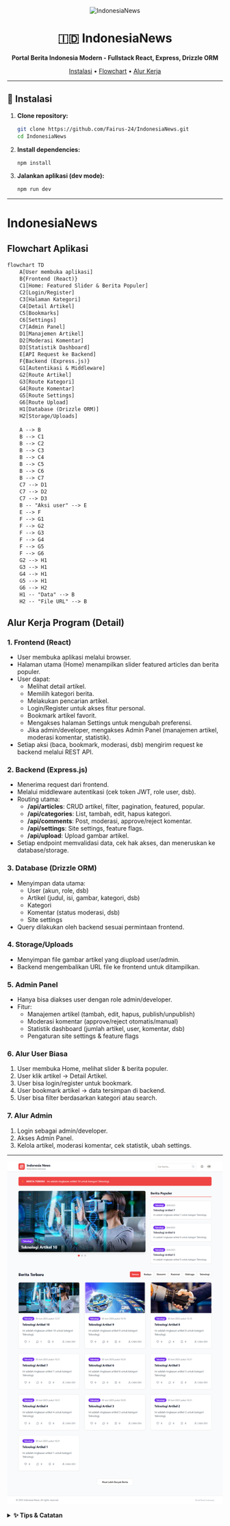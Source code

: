 <!-- Banner / Logo / Cover -->
<p align="center">
  <img src="https://st5.depositphotos.com/2885805/65185/v/450/depositphotos_651857994-stock-illustration-indonesia-flat-banner-cultural-landmarks.jpg" alt="IndonesiaNews" width="400"/>
</p>

<h1 align="center">🇮🇩 IndonesiaNews</h1>
<p align="center">
  <b>Portal Berita Indonesia Modern - Fullstack React, Express, Drizzle ORM</b>
</p>
<p align="center">
  <a href="#instalasi">Instalasi</a> • <a href="#flowchart-aplikasi">Flowchart</a> • <a href="#alur-kerja-program-detail">Alur Kerja</a>
</p>

---

## 🚀 Instalasi

1. <b>Clone repository:</b>
   ```bash
   git clone https://github.com/Fairus-24/IndonesiaNews.git
   cd IndonesiaNews
   ```
2. <b>Install dependencies:</b>
   ```bash
   npm install
   ```
3. <b>Jalankan aplikasi (dev mode):</b>
   ```bash
   npm run dev
   ```

---

# IndonesiaNews

## Flowchart Aplikasi

```mermaid
flowchart TD
    A[User membuka aplikasi]
    B{Frontend (React)}
    C1[Home: Featured Slider & Berita Populer]
    C2[Login/Register]
    C3[Halaman Kategori]
    C4[Detail Artikel]
    C5[Bookmarks]
    C6[Settings]
    C7[Admin Panel]
    D1[Manajemen Artikel]
    D2[Moderasi Komentar]
    D3[Statistik Dashboard]
    E[API Request ke Backend]
    F{Backend (Express.js)}
    G1[Autentikasi & Middleware]
    G2[Route Artikel]
    G3[Route Kategori]
    G4[Route Komentar]
    G5[Route Settings]
    G6[Route Upload]
    H1[Database (Drizzle ORM)]
    H2[Storage/Uploads]

    A --> B
    B --> C1
    B --> C2
    B --> C3
    B --> C4
    B --> C5
    B --> C6
    B --> C7
    C7 --> D1
    C7 --> D2
    C7 --> D3
    B -- "Aksi user" --> E
    E --> F
    F --> G1
    F --> G2
    F --> G3
    F --> G4
    F --> G5
    F --> G6
    G2 --> H1
    G3 --> H1
    G4 --> H1
    G5 --> H1
    G6 --> H2
    H1 -- "Data" --> B
    H2 -- "File URL" --> B
```

## Alur Kerja Program (Detail)

### 1. Frontend (React)
- User membuka aplikasi melalui browser.
- Halaman utama (Home) menampilkan slider featured articles dan berita populer.
- User dapat:
  - Melihat detail artikel.
  - Memilih kategori berita.
  - Melakukan pencarian artikel.
  - Login/Register untuk akses fitur personal.
  - Bookmark artikel favorit.
  - Mengakses halaman Settings untuk mengubah preferensi.
  - Jika admin/developer, mengakses Admin Panel (manajemen artikel, moderasi komentar, statistik).
- Setiap aksi (baca, bookmark, moderasi, dsb) mengirim request ke backend melalui REST API.

### 2. Backend (Express.js)
- Menerima request dari frontend.
- Melalui middleware autentikasi (cek token JWT, role user, dsb).
- Routing utama:
  - **/api/articles**: CRUD artikel, filter, pagination, featured, popular.
  - **/api/categories**: List, tambah, edit, hapus kategori.
  - **/api/comments**: Post, moderasi, approve/reject komentar.
  - **/api/settings**: Site settings, feature flags.
  - **/api/upload**: Upload gambar artikel.
- Setiap endpoint memvalidasi data, cek hak akses, dan meneruskan ke database/storage.

### 3. Database (Drizzle ORM)
- Menyimpan data utama:
  - User (akun, role, dsb)
  - Artikel (judul, isi, gambar, kategori, dsb)
  - Kategori
  - Komentar (status moderasi, dsb)
  - Site settings
- Query dilakukan oleh backend sesuai permintaan frontend.

### 4. Storage/Uploads
- Menyimpan file gambar artikel yang diupload user/admin.
- Backend mengembalikan URL file ke frontend untuk ditampilkan.

### 5. Admin Panel
- Hanya bisa diakses user dengan role admin/developer.
- Fitur:
  - Manajemen artikel (tambah, edit, hapus, publish/unpublish)
  - Moderasi komentar (approve/reject otomatis/manual)
  - Statistik dashboard (jumlah artikel, user, komentar, dsb)
  - Pengaturan site settings & feature flags

### 6. Alur User Biasa
1. User membuka Home, melihat slider & berita populer.
2. User klik artikel → Detail Artikel.
3. User bisa login/register untuk bookmark.
4. User bookmark artikel → data tersimpan di backend.
5. User bisa filter berdasarkan kategori atau search.

### 7. Alur Admin
1. Login sebagai admin/developer.
2. Akses Admin Panel.
3. Kelola artikel, moderasi komentar, cek statistik, ubah settings.

---

<p align="center">
  <img src="https://raw.githubusercontent.com/Fairus-24/IndonesiaNews/refs/heads/main/client/src/assets/preview.png" alt="Preview" width="700"/>
</p>

<details>
<summary><b>✨ Tips & Catatan</b></summary>

- Gunakan Node.js versi terbaru untuk hasil optimal.
- Pastikan environment variable sudah di-setup (lihat .env.example jika ada).
- Untuk pengembangan, gunakan browser modern (Chrome, Edge, Firefox).
- Fitur admin hanya bisa diakses user dengan role admin/developer.

</details>
